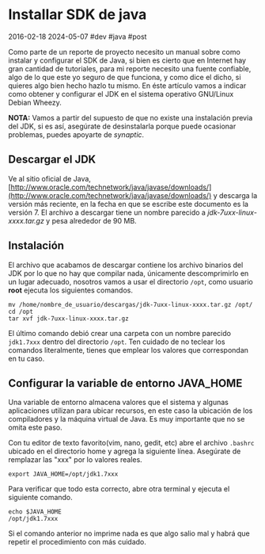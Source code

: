 <!-- vim: set spelllang=es_MX: -->

# Installar SDK de java
2016-02-18 2024-05-07 #dev #java #post

Como parte de un reporte de proyecto necesito un manual sobre como instalar y configurar el SDK de Java, si bien es cierto que en Internet hay gran cantidad de tutoriales, para mi reporte necesito una fuente confiable, algo de lo que este yo seguro de que funciona, y como dice el dicho, si quieres algo bien hecho hazlo tu mismo. En éste artículo vamos a indicar como obtener y configurar el JDK en el sistema operativo GNU/Linux Debian Wheezy.

**NOTA:** Vamos a partir del supuesto de que no existe una instalación previa del JDK, si es así, asegúrate de desinstalarla porque puede ocasionar problemas, puedes apoyarte de *synaptic*.

## Descargar el JDK

Ve al sitio oficial de Java, [http://www.oracle.com/technetwork/java/javase/downloads/](http://www.oracle.com/technetwork/java/javase/downloads/) y descarga la versión más reciente, en la fecha en que se escribe este documento es la versión 7. El archivo a descargar tiene un nombre parecido a  *jdk-7uxx-linux-xxxx.tar.gz* y pesa alrededor de 90 MB.

## Instalación

El archivo que acabamos de descargar contiene los archivo binarios del JDK por lo que no hay que compilar nada, únicamente descomprimirlo en un lugar adecuado, nosotros vamos a usar el directorio `/opt`, como usuario **root** ejecuta los siguientes comandos.

```
mv /home/nombre_de_usuario/descargas/jdk-7uxx-linux-xxxx.tar.gz /opt/
cd /opt
tar xvf jdk-7uxx-linux-xxxx.tar.gz
```

El último comando debió crear una carpeta con un nombre parecido `jdk1.7xxx` dentro del directorio `/opt`. Ten cuidado de no teclear los comandos literalmente, tienes que emplear los valores que correspondan en tu caso.

## Configurar la variable de entorno JAVA_HOME

Una variable de entorno almacena valores que el sistema y algunas aplicaciones utilizan para ubicar recursos, en este caso la ubicación de los compiladores y la máquina virtual de Java. Es muy importante que no se omita este paso.

Con tu editor de texto favorito(vim, nano, gedit, etc) abre el archivo `.bashrc` ubicado en el directorio home y agrega la siguiente línea. Asegúrate de remplazar las "xxx" por lo valores reales.

```
export JAVA_HOME=/opt/jdk1.7xxx
```

Para verificar que todo esta correcto, abre otra terminal y ejecuta el siguiente comando.

```
echo $JAVA_HOME
/opt/jdk1.7xxx
```

Si el comando anterior no imprime nada es que algo salio mal y habrá que repetir el procedimiento con más cuidado.
